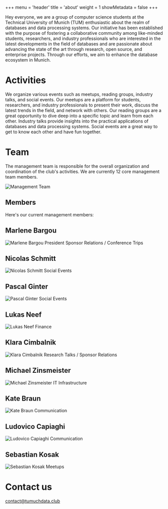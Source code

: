+++
menu = 'header'
title = 'about'
weight = 1
showMetadata = false
+++

Hey everyone,
we are a group of computer science students at the Technical University of Munich (TUM) enthusiastic about the realm of databases and data processing systems. Our initiative has been established with the purpose of fostering a collaborative community among like-minded students, researchers, and industry professionals who are interested in the latest developments in the field of databases and are passionate about advancing the state of the art through research, open source, and enterprise projects. Through our efforts, we aim to enhance the database ecosystem in Munich.

# Activities

We organize various events such as meetups, reading groups, industry talks, and social events. Our meetups are a platform for students, researchers, and industry professionals to present their work, discuss the latest trends in the field, and network with others. Our reading groups are a great opportunity to dive deep into a specific topic and learn from each other. Industry talks provide insights into the practical applications of databases and data processing systems. Social events are a great way to get to know each other and have fun together.

# Team 

The management team is responsible for the overall organization and coordination of the club's activities. We are currently 12 core management team members.

![Management Team](team/images/ss25/group.jpg)

## Members

Here's our current management members:

<div class="teamContainer">

<div class="teamMember">
<h2 id="marlene">Marlene Bargou</h2>
<img src="team/images/ss25/marlene-square.jpg" alt="Marlene Bargou" class="teamMemberImage" />
<span class="teamMemberRoleSpecial">President</span>
<span class="teamMemberRole">Sponsor Relations / Conference Trips</span>
</div>

<div class="teamMember">
<h2 id="pascal">Nicolas Schmitt</h2>
<img src="team/images/ss25/nicolas-square.jpg" alt="Nicolas Schmitt" class="teamMemberImage" />
<span class="teamMemberRole">Social Events</span>
</div>

<div class="teamMember">
<h2 id="pascal">Pascal Ginter</h2>
<img src="team/images/ss25/pascal-square.jpg" alt="Pascal Ginter" class="teamMemberImage" />
<span class="teamMemberRole">Social Events</span>
</div>

<div class="teamMember">
<h2 id="miguel">Lukas Neef</h2>
<img src="team/images/ss25/lukas-square.jpg" alt="Lukas Neef" class="teamMemberImage" />
<span class="teamMemberRole">Finance</span>
</div>

<div class="teamMember">
<h2 id="miguel">Klara Cimbalnik</h2>
<img src="team/images/ss25/klara-square.jpg" alt="Klara Cimbalnik" class="teamMemberImage" />
<span class="teamMemberRole">Research Talks / Sponsor Relations</span>
</div>

<div class="teamMember">
<h2 id="michael">Michael Zinsmeister</h2>
<img src="team/images/ss25/michael-square.jpg" alt="Michael Zinsmeister" class="teamMemberImage" />
<span class="teamMemberRole">IT Infrastructure</span>
</div>

<div class="teamMember">
<h2 id="kate">Kate Braun</h2>
<img src="team/images/ss25/kate-square.jpg" alt="Kate Braun" class="teamMemberImage" />
<span class="teamMemberRole">Communication</span>
</div>

<div class="teamMember">
<h2 id="miguel">Ludovico Capiaghi</h2>
<img src="team/images/ss25/ludovico-square.jpg" alt="Ludovico Capiaghi" class="teamMemberImage" />
<span class="teamMemberRole">Communication</span>
</div>

<div class="teamMember">
<h2 id="michal">Sebastian Kosak</h2>
<img src="team/images/ss25/sebastian-square.jpg" alt="Sebastian Kosak" class="teamMemberImage" />
<span class="teamMemberRole">Meetups</span>
</div>




</div>


# Contact us 

contact@tumuchdata.club

